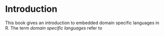 
# Introduction

This book gives an introduction to embedded domain specific languages in R. The term *domain specific languages* refer to 